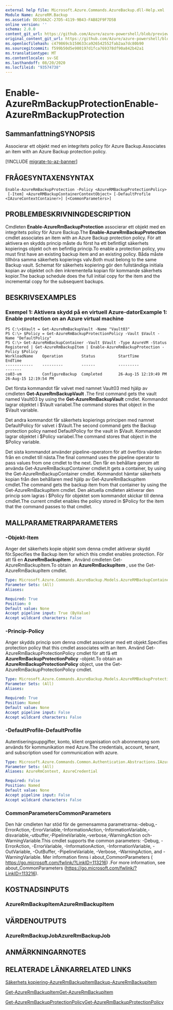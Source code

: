 ```yaml
---
external help file: Microsoft.Azure.Commands.AzureBackup.dll-Help.xml
Module Name: AzureRM.Backup
ms.assetid: DD150A2C-27D5-4119-9B43-FAB82F9F7D5B
online version: ''
schema: 2.0.0
content_git_url: https://github.com/Azure/azure-powershell/blob/preview/src/ResourceManager/AzureBackup/Commands.AzureBackup/help/Enable-AzureRmBackupProtection.md
original_content_git_url: https://github.com/Azure/azure-powershell/blob/preview/src/ResourceManager/AzureBackup/Commands.AzureBackup/help/Enable-AzureRmBackupProtection.md
ms.openlocfilehash: c479869cb150633ca926542552fab2aa7dc80b90
ms.sourcegitcommit: f599b50d5e980197d1fca769378df90a842b42a1
ms.translationtype: MT
ms.contentlocale: sv-SE
ms.lasthandoff: 08/20/2020
ms.locfileid: "93574738"
---
```

# <span data-ttu-id="3f484-101">Enable-AzureRmBackupProtection</span><span class="sxs-lookup"><span data-stu-id="3f484-101">Enable-AzureRmBackupProtection</span></span>

## <span data-ttu-id="3f484-102">Sammanfattning</span><span class="sxs-lookup"><span data-stu-id="3f484-102">SYNOPSIS</span></span>
<span data-ttu-id="3f484-103">Associerar ett objekt med en integritets policy för Azure Backup.</span><span class="sxs-lookup"><span data-stu-id="3f484-103">Associates an item with an Azure Backup protection policy.</span></span>

[!INCLUDE [migrate-to-az-banner](../../includes/migrate-to-az-banner.md)]

## <span data-ttu-id="3f484-104">FRÅGESYNTAXEN</span><span class="sxs-lookup"><span data-stu-id="3f484-104">SYNTAX</span></span>

```
Enable-AzureRmBackupProtection -Policy <AzureRMBackupProtectionPolicy>
 [-Item] <AzureRMBackupContainerContextObject> [-DefaultProfile <IAzureContextContainer>] [<CommonParameters>]
```

## <span data-ttu-id="3f484-105">PROBLEMBESKRIVNING</span><span class="sxs-lookup"><span data-stu-id="3f484-105">DESCRIPTION</span></span>
<span data-ttu-id="3f484-106">Cmdleten **Enable-AzureRmBackupProtection** associerar ett objekt med en integritets policy för Azure Backup.</span><span class="sxs-lookup"><span data-stu-id="3f484-106">The **Enable-AzureRmBackupProtection** cmdlet associates an item with an Azure Backup protection policy.</span></span>
<span data-ttu-id="3f484-107">För att aktivera en skydds princip måste du först ha ett befintligt säkerhets kopierings objekt och en befintlig princip.</span><span class="sxs-lookup"><span data-stu-id="3f484-107">To enable a protection policy, you must first have an existing backup item and an existing policy.</span></span>
<span data-ttu-id="3f484-108">Båda måste tillhöra samma säkerhets kopierings valv.</span><span class="sxs-lookup"><span data-stu-id="3f484-108">Both must belong to the same Backup vault.</span></span>
<span data-ttu-id="3f484-109">Schemat för säkerhets kopiering gör den fullständiga initiala kopian av objektet och den inkrementella kopian för kommande säkerhets kopior.</span><span class="sxs-lookup"><span data-stu-id="3f484-109">The backup schedule does the full initial copy for the item and the incremental copy for the subsequent backups.</span></span>

## <span data-ttu-id="3f484-110">BESKRIVS</span><span class="sxs-lookup"><span data-stu-id="3f484-110">EXAMPLES</span></span>

### <span data-ttu-id="3f484-111">Exempel 1: Aktivera skydd på en virtuell Azure-dator</span><span class="sxs-lookup"><span data-stu-id="3f484-111">Example 1: Enable protection on an Azure virtual machine</span></span>
```
PS C:\>$Vault = Get-AzureRmBackupVault -Name "Vault03"
PS C:\> $Policy = Get-AzureRmBackupProtectionPolicy -Vault $Vault -Name "DefaultPolicy"
PS C:\> Get-AzureRmBackupContainer -Vault $Vault -Type AzureVM -Status Registered | Get-AzureRmBackupItem | Enable-AzureRmBackupProtection -Policy $Policy
WorkloadName    Operation        Status          StartTime              EndTime
------------    ---------        ------          ---------              -------
co03-vm         ConfigureBackup  Completed       26-Aug-15 12:19:49 PM  26-Aug-15 12:19:54 PM
```

<span data-ttu-id="3f484-112">Det första kommandot får valvet med namnet Vault03 med hjälp av cmdleten **Get-AzureRmBackupVault** .</span><span class="sxs-lookup"><span data-stu-id="3f484-112">The first command gets the vault named Vault03 by using the **Get-AzureRmBackupVault** cmdlet.</span></span>
<span data-ttu-id="3f484-113">Kommandot lagrar objektet i $Vault variabel.</span><span class="sxs-lookup"><span data-stu-id="3f484-113">The command stores that object in the $Vault variable.</span></span>

<span data-ttu-id="3f484-114">Det andra kommandot får säkerhets kopierings principen med namnet DefaultPolicy för valvet i $Vault.</span><span class="sxs-lookup"><span data-stu-id="3f484-114">The second command gets the Backup protection policy named DefaultPolicy for the vault in $Vault.</span></span>
<span data-ttu-id="3f484-115">Kommandot lagrar objektet i $Policy variabel.</span><span class="sxs-lookup"><span data-stu-id="3f484-115">The command stores that object in the $Policy variable.</span></span>

<span data-ttu-id="3f484-116">Det sista kommandot använder pipeline-operatorn för att överföra värden från en cmdlet till nästa.</span><span class="sxs-lookup"><span data-stu-id="3f484-116">The final command uses the pipeline operator to pass values from one cmdlet to the next.</span></span>
<span data-ttu-id="3f484-117">Den får en behållare genom att använda Get-AzureRmBackupContainer cmdlet.</span><span class="sxs-lookup"><span data-stu-id="3f484-117">It gets a container, by using the Get-AzureRmBackupContainer cmdlet.</span></span>
<span data-ttu-id="3f484-118">Kommandot hämtar säkerhets kopian från den behållaren med hjälp av Get-AzureRmBackupItem cmdlet.</span><span class="sxs-lookup"><span data-stu-id="3f484-118">The command gets the backup item from that container by using the Get-AzureRmBackupItem cmdlet.</span></span>
<span data-ttu-id="3f484-119">Den aktuella cmdleten aktiverar den princip som lagras i $Policy för objektet som kommandot skickar till denna cmdlet.</span><span class="sxs-lookup"><span data-stu-id="3f484-119">The current cmdlet enables the policy stored in $Policy for the item that the command passes to that cmdlet.</span></span>

## <span data-ttu-id="3f484-120">MALLPARAMETRAR</span><span class="sxs-lookup"><span data-stu-id="3f484-120">PARAMETERS</span></span>

### <span data-ttu-id="3f484-121">-Objekt</span><span class="sxs-lookup"><span data-stu-id="3f484-121">-Item</span></span>
<span data-ttu-id="3f484-122">Anger det säkerhets kopie objekt som denna cmdlet aktiverar skydd för.</span><span class="sxs-lookup"><span data-stu-id="3f484-122">Specifies the Backup item for which this cmdlet enables protection.</span></span>
<span data-ttu-id="3f484-123">För att få en **AzureRmBackupItem** , Använd cmdleten Get-AzureRmBackupItem.</span><span class="sxs-lookup"><span data-stu-id="3f484-123">To obtain an **AzureRmBackupItem** , use the Get-AzureRmBackupItem cmdlet.</span></span>

```yaml
Type: Microsoft.Azure.Commands.AzureBackup.Models.AzureRMBackupContainerContextObject
Parameter Sets: (All)
Aliases: 

Required: True
Position: 0
Default value: None
Accept pipeline input: True (ByValue)
Accept wildcard characters: False
```

### <span data-ttu-id="3f484-124">-Princip</span><span class="sxs-lookup"><span data-stu-id="3f484-124">-Policy</span></span>
<span data-ttu-id="3f484-125">Anger skydds princip som denna cmdlet associerar med ett objekt.</span><span class="sxs-lookup"><span data-stu-id="3f484-125">Specifies protection policy that this cmdlet associates with an item.</span></span>
<span data-ttu-id="3f484-126">Använd Get-AzureRmBackupProtectionPolicy cmdlet för att få ett **AzureRmBackupProtectionPolicy** -objekt.</span><span class="sxs-lookup"><span data-stu-id="3f484-126">To obtain an **AzureRmBackupProtectionPolicy** object, use the Get-AzureRmBackupProtectionPolicy cmdlet.</span></span>

```yaml
Type: Microsoft.Azure.Commands.AzureBackup.Models.AzureRMBackupProtectionPolicy
Parameter Sets: (All)
Aliases: 

Required: True
Position: Named
Default value: None
Accept pipeline input: False
Accept wildcard characters: False
```

### <span data-ttu-id="3f484-127">-DefaultProfile</span><span class="sxs-lookup"><span data-stu-id="3f484-127">-DefaultProfile</span></span>
<span data-ttu-id="3f484-128">Autentiseringsuppgifter, konto, klient organisation och abonnemang som används för kommunikation med Azure.</span><span class="sxs-lookup"><span data-stu-id="3f484-128">The credentials, account, tenant, and subscription used for communication with azure.</span></span>

```yaml
Type: Microsoft.Azure.Commands.Common.Authentication.Abstractions.IAzureContextContainer
Parameter Sets: (All)
Aliases: AzureRmContext, AzureCredential

Required: False
Position: Named
Default value: None
Accept pipeline input: False
Accept wildcard characters: False
```

### <span data-ttu-id="3f484-129">CommonParameters</span><span class="sxs-lookup"><span data-stu-id="3f484-129">CommonParameters</span></span>
<span data-ttu-id="3f484-130">Den här cmdleten har stöd för de gemensamma parametrarna:-debug,-ErrorAction,-ErrorVariable,-InformationAction,-InformationVariable,-disvariable,-utbuffer,-PipelineVariable,-verbose,-WarningAction och-WarningVariable.</span><span class="sxs-lookup"><span data-stu-id="3f484-130">This cmdlet supports the common parameters: -Debug, -ErrorAction, -ErrorVariable, -InformationAction, -InformationVariable, -OutVariable, -OutBuffer, -PipelineVariable, -Verbose, -WarningAction, and -WarningVariable.</span></span> <span data-ttu-id="3f484-131">Mer information finns i about_CommonParameters ( https://go.microsoft.com/fwlink/?LinkID=113216) .</span><span class="sxs-lookup"><span data-stu-id="3f484-131">For more information, see about_CommonParameters (https://go.microsoft.com/fwlink/?LinkID=113216).</span></span>

## <span data-ttu-id="3f484-132">KOSTNADS</span><span class="sxs-lookup"><span data-stu-id="3f484-132">INPUTS</span></span>

### <span data-ttu-id="3f484-133">AzureRmBackupItem</span><span class="sxs-lookup"><span data-stu-id="3f484-133">AzureRmBackupItem</span></span>

## <span data-ttu-id="3f484-134">VÄRDEN</span><span class="sxs-lookup"><span data-stu-id="3f484-134">OUTPUTS</span></span>

### <span data-ttu-id="3f484-135">AzureRmBackupJob</span><span class="sxs-lookup"><span data-stu-id="3f484-135">AzureRmBackupJob</span></span>

## <span data-ttu-id="3f484-136">ANMÄRKNINGAR</span><span class="sxs-lookup"><span data-stu-id="3f484-136">NOTES</span></span>

## <span data-ttu-id="3f484-137">RELATERADE LÄNKAR</span><span class="sxs-lookup"><span data-stu-id="3f484-137">RELATED LINKS</span></span>

[<span data-ttu-id="3f484-138">Säkerhets kopiering-AzureRmBackupItem</span><span class="sxs-lookup"><span data-stu-id="3f484-138">Backup-AzureRmBackupItem</span></span>](./Backup-AzureRmBackupItem.md)

[<span data-ttu-id="3f484-139">Get-AzureRmBackupItem</span><span class="sxs-lookup"><span data-stu-id="3f484-139">Get-AzureRmBackupItem</span></span>](./Get-AzureRmBackupItem.md)

[<span data-ttu-id="3f484-140">Get-AzureRmBackupProtectionPolicy</span><span class="sxs-lookup"><span data-stu-id="3f484-140">Get-AzureRmBackupProtectionPolicy</span></span>](./Get-AzureRmBackupProtectionPolicy.md)


